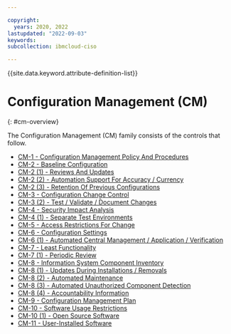 ```yaml
---

copyright:
  years: 2020, 2022
lastupdated: "2022-09-03"
keywords: 
subcollection: ibmcloud-ciso

---
```




{{site.data.keyword.attribute-definition-list}}



# Configuration Management (CM)
{: #cm-overview}

The Configuration Management (CM) family consists of the controls that follow.

- [CM-1 - Configuration Management Policy And Procedures](/docs/ibmcloud-ciso?topic=ibmcloud-ciso-cm-1)
- [CM-2 - Baseline Configuration](/docs/ibmcloud-ciso?topic=ibmcloud-ciso-cm-2)
- [CM-2 (1) - Reviews And Updates](/docs/ibmcloud-ciso?topic=ibmcloud-ciso-cm-2.1)
- [CM-2 (2) - Automation Support For Accuracy / Currency](/docs/ibmcloud-ciso?topic=ibmcloud-ciso-cm-2.2)
- [CM-2 (3) - Retention Of Previous Configurations](/docs/ibmcloud-ciso?topic=ibmcloud-ciso-cm-2.3)
- [CM-3 - Configuration Change Control](/docs/ibmcloud-ciso?topic=ibmcloud-ciso-cm-3)
- [CM-3 (2) - Test / Validate / Document Changes](/docs/ibmcloud-ciso?topic=ibmcloud-ciso-cm-3.2)
- [CM-4 - Security Impact Analysis](/docs/ibmcloud-ciso?topic=ibmcloud-ciso-cm-4)
- [CM-4 (1) - Separate Test Environments](/docs/ibmcloud-ciso?topic=ibmcloud-ciso-cm-4.1)
- [CM-5 - Access Restrictions For Change](/docs/ibmcloud-ciso?topic=ibmcloud-ciso-cm-5)
- [CM-6 - Configuration Settings](/docs/ibmcloud-ciso?topic=ibmcloud-ciso-cm-6)
- [CM-6 (1) - Automated Central Management / Application / Verification](/docs/ibmcloud-ciso?topic=ibmcloud-ciso-cm-6.1)
- [CM-7 - Least Functionality](/docs/ibmcloud-ciso?topic=ibmcloud-ciso-cm-7)
- [CM-7 (1) - Periodic Review](/docs/ibmcloud-ciso?topic=ibmcloud-ciso-cm-7.1)
- [CM-8 - Information System Component Inventory](/docs/ibmcloud-ciso?topic=ibmcloud-ciso-cm-8)
- [CM-8 (1) - Updates During Installations / Removals](/docs/ibmcloud-ciso?topic=ibmcloud-ciso-cm-8.1)
- [CM-8 (2) - Automated Maintenance](/docs/ibmcloud-ciso?topic=ibmcloud-ciso-cm-8.2)
- [CM-8 (3) - Automated Unauthorized Component Detection](/docs/ibmcloud-ciso?topic=ibmcloud-ciso-cm-8.3)
- [CM-8 (4) - Accountability Information](/docs/ibmcloud-ciso?topic=ibmcloud-ciso-cm-8.4)
- [CM-9 - Configuration Management Plan](/docs/ibmcloud-ciso?topic=ibmcloud-ciso-cm-9)
- [CM-10 - Software Usage Restrictions](/docs/ibmcloud-ciso?topic=ibmcloud-ciso-cm-10)
- [CM-10 (1) - Open Source Software](/docs/ibmcloud-ciso?topic=ibmcloud-ciso-cm-10.1)
- [CM-11 - User-Installed Software](/docs/ibmcloud-ciso?topic=ibmcloud-ciso-cm-11)



